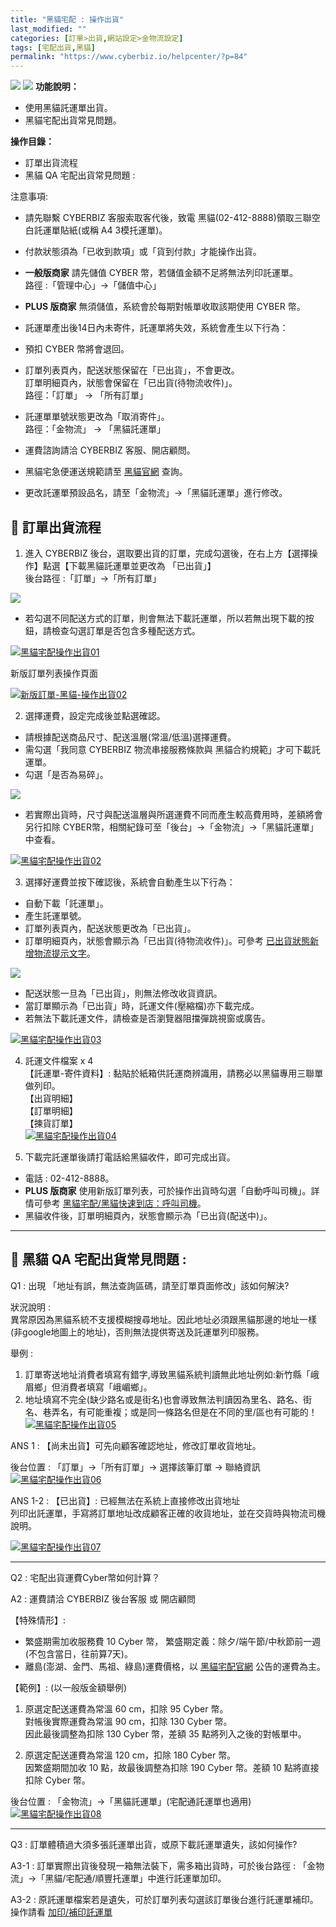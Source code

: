 ```yaml
---
title: "黑貓宅配 : 操作出貨"
last_modified: ""
categories: [訂單>出貨,網站設定>金物流設定]
tags: [宅配出貨,黑貓]
permalink: "https://www.cyberbiz.io/helpcenter/?p=84"
---
```


![](https://www.cyberbiz.io/helpcenter/wp-content/uploads/一般版3.png)
![](https://www.cyberbiz.io/helpcenter/wp-content/uploads/PLUS版3.png)
**功能說明：**  

* 使用黑貓託運單出貨。
* 黑貓宅配出貨常見問題。

**操作目錄：**

* 訂單出貨流程 
* 黑貓 QA 宅配出貨常見問題 :

注意事項:  

* 請先聯繫 CYBERBIZ 客服索取客代後，致電 黑貓(02-412-8888)領取三聯空白託運單貼紙(或稱 A4 3模托運單)。
* 付款狀態須為「已收到款項」或「貨到付款」才能操作出貨。 
* **一般版商家** 請先儲值 CYBER 幣，若儲值金額不足將無法列印託運單。  
路徑 :「管理中心」→「儲值中心」

* **PLUS 版商家** 無須儲值，系統會於每期對帳單收取該期使用 CYBER 幣。
* 託運單產出後14日內未寄件，託運單將失效，系統會產生以下行為： 
* 預扣 CYBER 幣將會退回。
* 訂單列表頁內，配送狀態保留在「已出貨」，不會更改。   
訂單明細頁內，狀態會保留在「已出貨(待物流收件)」。  
路徑：「訂單」 → 「所有訂單」

* 託運單單號狀態更改為「取消寄件」。  
路徑：「金物流」 → 「黑貓託運單」

* 運費諮詢請洽 CYBERBIZ 客服、開店顧問。
* 黑貓宅急便運送規範請至 [黑貓官網](https://www.t-cat.com.tw/inquire/timesheet1.aspx) 查詢。
* 更改託運單預設品名，請至「金物流」→「黑貓託運單」進行修改。



## 📌 訂單出貨流程



1. 進入 CYBERBIZ 後台，選取要出貨的訂單，完成勾選後，在右上方【選擇操作】點選【下載黑貓託運單並更改為 「已出貨」】  
後台路徑 :「訂單」→「所有訂單」  


![](https://www.cyberbiz.io/support/wp-content/uploads/fountain-pen.png)

* 若勾選不同配送方式的訂單，則會無法下載託運單，所以若無出現下載的按鈕，請檢查勾選訂單是否包含多種配送方式。

[![黑貓宅配操作出貨01](https://www.cyberbiz.io/helpcenter/wp-content/uploads/黑貓宅配操作出貨01.png)](https://www.cyberbiz.io/helpcenter/wp-content/uploads/黑貓宅配操作出貨01.png)



新版訂單列表操作頁面

[![新版訂單-黑貓-操作出貨02](https://www.cyberbiz.io/support/wp-content/uploads/新版訂單-黑貓-操作出貨02.png)](https://www.cyberbiz.io/support/wp-content/uploads/新版訂單-黑貓-操作出貨02.png)



2. 選擇運費，設定完成後並點選確認。  

* 請根據配送商品尺寸、配送溫層(常溫/低溫)選擇運費。
* 需勾選「我同意 CYBERBIZ 物流串接服務條款與 黑貓合約規範」才可下載託運單。
* 勾選「是否為易碎」。


![](https://www.cyberbiz.io/support/wp-content/uploads/fountain-pen.png)

* 若實際出貨時，尺寸與配送溫層與所選運費不同而產生較高費用時，差額將會另行扣除 CYBER幣，相關紀錄可至「後台」→「金物流」→「黑貓託運單」中查看。

[![黑貓宅配操作出貨02](https://www.cyberbiz.io/helpcenter/wp-content/uploads/黑貓宅配操作出貨02.png)](https://www.cyberbiz.io/helpcenter/wp-content/uploads/黑貓宅配操作出貨02.png)




3. 選擇好運費並按下確認後，系統會自動產生以下行為：  

* 自動下載「託運單」。
* 產生託運單號。
* 訂單列表頁內，配送狀態更改為「已出貨」。
* 訂單明細頁內，狀態會顯示為「已出貨(待物流收件)」。可參考 [已出貨狀態新增物流提示文字](https://www.cyberbiz.io/helpcenter/?p=12005)。

![](https://www.cyberbiz.io/support/wp-content/uploads/fountain-pen.png)




* 配送狀態一旦為「已出貨」，則無法修改收貨資訊。
* 當訂單顯示為「已出貨」時，託運文件(壓縮檔)亦下載完成。
* 若無法下載託運文件，請檢查是否瀏覽器阻擋彈跳視窗或廣告。

[![黑貓宅配操作出貨03](https://www.cyberbiz.io/helpcenter/wp-content/uploads/黑貓宅配操作出貨03.png)](https://www.cyberbiz.io/helpcenter/wp-content/uploads/黑貓宅配操作出貨03.png)




4. 託運文件檔案 x 4  
【託運單-寄件資料】: 黏貼於紙箱供託運商辨識用，請務必以黑貓專用三聯單做列印。  
【出貨明細】  
【訂單明細】  
【揀貨訂單】  
[![黑貓宅配操作出貨04](https://www.cyberbiz.io/helpcenter/wp-content/uploads/黑貓宅配操作出貨04.png)](https://www.cyberbiz.io/helpcenter/wp-content/uploads/黑貓宅配操作出貨04.png)




5. 下載完託運單後請打電話給黑貓收件，即可完成出貨。  

* 電話 : 02-412-8888。
* **PLUS 版商家** 使用新版訂單列表，可於操作出貨時勾選「自動呼叫司機」。詳情可參考 [黑貓宅配/黑貓快速到店：呼叫司機](https://www.cyberbiz.io/helpcenter/?p=11013)。
* 黑貓收件後，訂單明細頁內，狀態會顯示為「已出貨(配送中)」。




* * *

## 📌 黑貓 QA 宅配出貨常見問題 :



Q1 : 出現 「地址有誤，無法查詢區碼，請至訂單頁面修改」該如何解決?

狀況說明 :  
異常原因為黑貓系統不支援模糊搜尋地址。因此地址必須跟黑貓那邊的地址一樣(非google地圖上的地址)，否則無法提供寄送及託運單列印服務。  

舉例 :  

1. 訂單寄送地址消費者填寫有錯字,導致黑貓系統判讀無此地址例如:新竹縣「峨眉鄉」但消費者填寫「峨嵋鄉」。
2. 地址填寫不完全(缺少路名或是街名)也會導致無法判讀因為里名、路名、街名、巷弄名，有可能重複；或是同一條路名但是在不同的里/區也有可能的！ 
[![黑貓宅配操作出貨05](https://www.cyberbiz.io/helpcenter/wp-content/uploads/黑貓宅配操作出貨05.png)](https://www.cyberbiz.io/helpcenter/wp-content/uploads/黑貓宅配操作出貨05.png)

ANS 1 : 【尚未出貨】可先向顧客確認地址，修改訂單收貨地址。

後台位置 : 「訂單」→「所有訂單」→ 選擇該筆訂單 → 聯絡資訊
[![黑貓宅配操作出貨06](https://www.cyberbiz.io/helpcenter/wp-content/uploads/黑貓宅配操作出貨06.png)](https://www.cyberbiz.io/helpcenter/wp-content/uploads/黑貓宅配操作出貨06.png)  


ANS 1-2 : 【已出貨】: 已經無法在系統上直接修改出貨地址  
列印出託運單，手寫將訂單地址改成顧客正確的收貨地址，並在交貨時與物流司機說明。

[![黑貓宅配操作出貨07](https://www.cyberbiz.io/helpcenter/wp-content/uploads/黑貓宅配操作出貨07.png)](https://www.cyberbiz.io/helpcenter/wp-content/uploads/黑貓宅配操作出貨07.png)

* * *

Q2 : 宅配出貨運費Cyber幣如何計算？

A2 : 運費請洽 CYBERBIZ 後台客服 或 開店顧問

【特殊情形】:

* 繁盛期需加收服務費 10 Cyber 幣， 繁盛期定義：除夕/端午節/中秋節前一週(不包含當日，往前算7天)。 
* 離島(澎湖、金門、馬祖、綠島)運費價格，以 [黑貓宅配官網](http://www.t-cat.com.tw/Inquire/timesheet3.aspx) 公告的運費為主。

【範例】: (以一般版金額舉例)

1. 原選定配送運費為常溫 60 cm，扣除 95 Cyber 幣。  
對帳後實際運費為常溫 90 cm，扣除 130 Cyber 幣。  
因此最後調整為扣除 130 Cyber 幣，差額 35 點將列入之後的對帳單中。  



2. 原選定配送運費為常溫 120 cm，扣除 180 Cyber 幣。  
因繁盛期間加收 10 點，故最後調整為扣除 190 Cyber 幣。差額 10 點將直接扣除 Cyber 幣。


後台位置 : 「金物流」→「黑貓託運單」(宅配通託運單也適用)  
[![黑貓宅配操作出貨08](https://www.cyberbiz.io/helpcenter/wp-content/uploads/黑貓宅配操作出貨08.png)](https://www.cyberbiz.io/helpcenter/wp-content/uploads/黑貓宅配操作出貨08.png)

* * *

Q3 : 訂單體積過大須多張託運單出貨，或原下載託運單遺失，該如何操作?

A3-1 : 訂單實際出貨後發現一箱無法裝下，需多箱出貨時，可於後台路徑 : 「金物流」→「黑貓/宅配通/順豐托運單」中進行託運單加印。

A3-2 : 原託運單檔案若是遺失，可於訂單列表勾選該訂單後台進行託運單補印。  
操作請看 [加印/補印託運單](https://www.cyberbiz.io/helpcenter/?p=3430)




